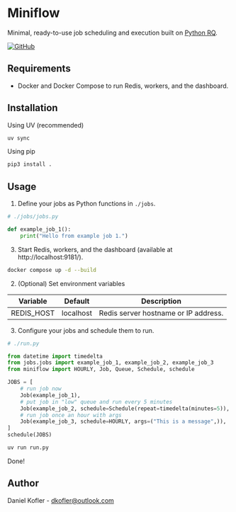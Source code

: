 # Miniflow

Minimal, ready-to-use job scheduling and execution built on [Python RQ](https://python-rq.org/).

[![GitHub](https://img.shields.io/badge/GitHub-100000?style=for-the-badge&logo=github&logoColor=white)](https://github.com/dakofler/miniflow)


## Requirements
- Docker and Docker Compose to run Redis, workers, and the dashboard.

## Installation

Using UV (recommended)
```bash
uv sync
```

Using pip
```bash
pip3 install .
```

## Usage

1. Define your jobs as Python functions  in `./jobs`.
```Python
# ./jobs/jobs.py

def example_job_1():
    print("Hello from example job 1.")
```

3. Start Redis, workers, and the dashboard (available at http://localhost:9181/).
```bash
docker compose up -d --build
```

2. (Optional) Set environment variables

| Variable       | Default     | Description                          |
|----------------|-------------|--------------------------------------|
| REDIS_HOST     | localhost   | Redis server hostname or IP address. |

3. Configure your jobs and schedule them to run.
```Python
# ./run.py

from datetime import timedelta
from jobs.jobs import example_job_1, example_job_2, example_job_3
from miniflow import HOURLY, Job, Queue, Schedule, schedule

JOBS = [
    # run job now
    Job(example_job_1),
    # put job in "low" queue and run every 5 minutes
    Job(example_job_2, schedule=Schedule(repeat=timedelta(minutes=5)), queue=Queue.LOW),
    # run job once an hour with args
    Job(example_job_3, schedule=HOURLY, args=("This is a message",)),
]
schedule(JOBS)
```

```bash
uv run run.py
```

Done!



## Author
Daniel Kofler - [dkofler@outlook.com](mailto:dkofler@outlook.com)